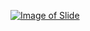 [![Image of Slide](http://image.slidesharecdn.com/thestack-160620061743/95/the-stack-and-recursion-1-638.jpg)](http://www.slideshare.net/AshimLamichhane/the-stack-and-recursion)